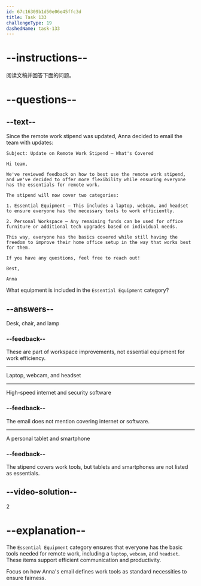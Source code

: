 ```yaml
---
id: 67c16309b1d50e06e45ffc3d
title: Task 133
challengeType: 19
dashedName: task-133
---
```


<!-- READING -->

# --instructions--

阅读文稿并回答下面的问题。

# --questions--

## --text--

Since the remote work stipend was updated, Anna decided to email the team with updates:

`Subject: Update on Remote Work Stipend – What's Covered`

`Hi team,`

`We've reviewed feedback on how to best use the remote work stipend, and we've decided to offer more flexibility while ensuring everyone has the essentials for remote work.`

`The stipend will now cover two categories:`

`1. Essential Equipment – This includes a laptop, webcam, and headset to ensure everyone has the necessary tools to work efficiently.`

`2. Personal Workspace – Any remaining funds can be used for office furniture or additional tech upgrades based on individual needs.`

`This way, everyone has the basics covered while still having the freedom to improve their home office setup in the way that works best for them.`

`If you have any questions, feel free to reach out!`

`Best,`

`Anna`

What equipment is included in the `Essential Equipment` category?

## --answers--

Desk, chair, and lamp

### --feedback--

These are part of workspace improvements, not essential equipment for work efficiency.

---

Laptop, webcam, and headset

---

High-speed internet and security software

### --feedback--

The email does not mention covering internet or software.

---

A personal tablet and smartphone

### --feedback--

The stipend covers work tools, but tablets and smartphones are not listed as essentials.

## --video-solution--

2

# --explanation--

The `Essential Equipment` category ensures that everyone has the basic tools needed for remote work, including a `laptop`, `webcam`, and `headset`. These items support efficient communication and productivity.

Focus on how Anna's email defines work tools as standard necessities to ensure fairness.
